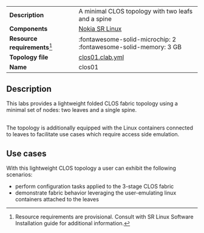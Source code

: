 |                               |                                                                      |
| ----------------------------- | -------------------------------------------------------------------- |
| **Description**               | A minimal CLOS topology with two leafs and a spine                   |
| **Components**                | [Nokia SR Linux][srl]                                                |
| **Resource requirements**[^1] | :fontawesome-solid-microchip: 2 <br/>:fontawesome-solid-memory: 3 GB |
| **Topology file**             | [clos01.clab.yml][topofile]                                          |
| **Name**                      | clos01                                                               |

## Description
This labs provides a lightweight folded CLOS fabric topology using a minimal set of nodes: two leaves and a single spine.

<center><div class="mxgraph" style="max-width:100%;border:1px solid transparent;" data-mxgraph="{&quot;page&quot;:5,&quot;zoom&quot;:1.5,&quot;highlight&quot;:&quot;#0000ff&quot;,&quot;nav&quot;:true,&quot;check-visible-state&quot;:true,&quot;resize&quot;:true,&quot;url&quot;:&quot;https://raw.githubusercontent.com/srl-labs/containerlab/diagrams/containerlab.drawio&quot;}"></div></center>

The topology is additionally equipped with the Linux containers connected to leaves to facilitate use cases which require access side emulation.

## Use cases
With this lightweight CLOS topology a user can exhibit the following scenarios:

* perform configuration tasks applied to the 3-stage CLOS fabric
* demonstrate fabric behavior leveraging the user-emulating linux containers attached to the leaves

[srl]: https://www.nokia.com/networks/products/service-router-linux-NOS/
[topofile]: https://github.com/srl-labs/containerlab/tree/master/lab-examples/clos01/clos01.clab.yml

[^1]: Resource requirements are provisional. Consult with SR Linux Software Installation guide for additional information.

<script type="text/javascript" src="https://viewer.diagrams.net/js/viewer-static.min.js" async></script>